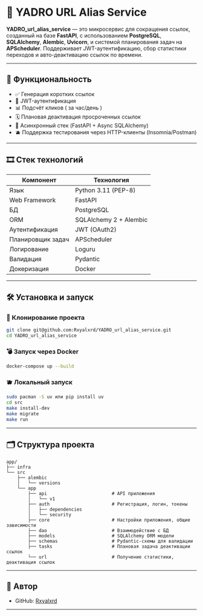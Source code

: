 # 🔗 YADRO URL Alias Service

**YADRO\_url\_alias\_service** — это микросервис для сокращения ссылок, созданный на базе **FastAPI**, с использованием **PostgreSQL**, **SQLAlchemy**, **Alembic**, **Uvicorn**, и системой планирования задач на **APScheduler**. Поддерживает JWT-аутентификацию, сбор статистики переходов и авто-деактивацию ссылок по времени.

---

## 🚀 Функциональность

* ✅ Генерация коротких ссылок
* 🔐 JWT-аутентификация
* 📊 Подсчёт кликов ( за час/день )
* 🗓️ Плановая деактивация просроченных ссылок
* 🧠 Асинхронный стек (FastAPI + Async SQLAlchemy)
* 🫐 Поддержка тестирования через HTTP-клиенты (Insomnia/Postman)

---

## 🎞️ Стек технологий

| Компонент         | Технология             |
| ----------------- | ---------------------- |
| Язык              | Python 3.11 (PEP-8)    |
| Web Framework     | FastAPI                |
| БД                | PostgreSQL             |
| ORM               | SQLAlchemy 2 + Alembic |
| Аутентификация    | JWT (OAuth2)           |
| Планировщик задач | APScheduler            |
| Логирование       | Loguru                 |
| Валидация         | Pydantic               |
| Докеризация       | Docker                 |

---

## 🛠️ Установка и запуск

### 🔧 Клонирование проекта

```bash
git clone git@github.com:Rxyalxrd/YADRO_url_alias_service.git
cd YADRO_url_alias_service
```

### 💣 Запуск через Docker

```bash
docker-compose up --build
```

### 🫐 Локальный запуск

```bash
sudo pacman -S uv или pip install uv
cd src
make install-dev
make migrate
make run
```

---

## 🗂️ Структура проекта

```
app/
├── infra
└── src
    ├── alembic
    │   └── versions
    └── app
        ├── api                        # API приложения
        │   └── v1
        ├── auth                       # Регистрация, логин, токены
        │   ├── dependencies
        │   └── security
        ├── core                       # Настройки приложения, общие зависимости
        ├── dao                        # Взаимодействие с БД
        ├── models                     # SQLAlchemy ORM модели
        ├── schemas                    # Pydantic-схемы для валидации
        ├── tasks                      # Плановая задача деактивации ссылок
        └── url                        # Получение статистики, деактивация ссылок
```

---

## 📘 Автор

* GitHub: [Rxyalxrd](https://github.com/Rxyalxrd)

---
